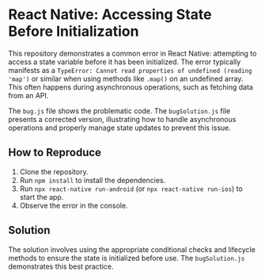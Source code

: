# React Native: Accessing State Before Initialization

This repository demonstrates a common error in React Native: attempting to access a state variable before it has been initialized.  The error typically manifests as a `TypeError: Cannot read properties of undefined (reading 'map')` or similar when using methods like `.map()` on an undefined array. This often happens during asynchronous operations, such as fetching data from an API.

The `bug.js` file shows the problematic code.  The `bugSolution.js` file presents a corrected version, illustrating how to handle asynchronous operations and properly manage state updates to prevent this issue.

## How to Reproduce

1. Clone the repository.
2. Run `npm install` to install the dependencies.
3. Run `npx react-native run-android` (or `npx react-native run-ios`) to start the app.
4. Observe the error in the console.

## Solution

The solution involves using the appropriate conditional checks and lifecycle methods to ensure the state is initialized before use.  The `bugSolution.js` demonstrates this best practice.